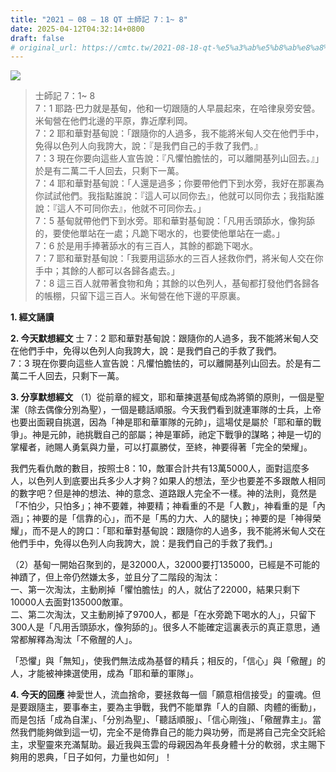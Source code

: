 ```yaml
---
title: "2021 – 08 – 18 QT 士師記 7：1~ 8"
date: 2025-04-12T04:32:14+0800
draft: false
# original_url: https://cmtc.tw/2021-08-18-qt-%e5%a3%ab%e5%b8%ab%e8%a8%98-7%ef%bc%9a1-8
---
```


![](/images/qt.jpg)
> 士師記 7：1~ 8  
> 7：1 耶路‧巴力就是基甸，他和一切跟隨的人早晨起來，在哈律泉旁安營。米甸營在他們北邊的平原，靠近摩利岡。  
> 7：2 耶和華對基甸說：「跟隨你的人過多，我不能將米甸人交在他們手中，免得以色列人向我誇大，說：『是我們自己的手救了我們。』  
> 7：3 現在你要向這些人宣告說：『凡懼怕膽怯的，可以離開基列山回去。』」於是有二萬二千人回去，只剩下一萬。  
> 7：4 耶和華對基甸說：「人還是過多；你要帶他們下到水旁，我好在那裏為你試試他們。我指點誰說：『這人可以同你去』，他就可以同你去；我指點誰說：『這人不可同你去』，他就不可同你去。」  
> 7：5 基甸就帶他們下到水旁。耶和華對基甸說：「凡用舌頭舔水，像狗舔的，要使他單站在一處；凡跪下喝水的，也要使他單站在一處。」  
> 7：6 於是用手捧著舔水的有三百人，其餘的都跪下喝水。  
> 7：7 耶和華對基甸說：「我要用這舔水的三百人拯救你們，將米甸人交在你手中；其餘的人都可以各歸各處去。」  
> 7：8 這三百人就帶著食物和角；其餘的以色列人，基甸都打發他們各歸各的帳棚，只留下這三百人。米甸營在他下邊的平原裏。

**1. 經文誦讀**

**2.  今天默想經文**
士 7：2 耶和華對基甸說：跟隨你的人過多，我不能將米甸人交在他們手中，免得以色列人向我誇大，說：是我們自己的手救了我們。  
7：3 現在你要向這些人宣告說：凡懼怕膽怯的，可以離開基列山回去。於是有二萬二千人回去，只剩下一萬。

**3. 分享默想經文**
（1）從前章的經文，耶和華揀選基甸成為將領的原則，一個是聖潔（除去偶像分別為聖），一個是聽話順服。今天我們看到就連軍隊的士兵，上帝也要出面親自挑選，因為「神是耶和華軍隊的元帥」，這場仗是屬於「耶和華的戰爭」。神是元帥，祂挑戰自己的部屬；神是軍師，祂定下戰爭的謀略；神是一切的掌權者，祂賜人勇氣與力量，可以打贏勝仗，至終，神要得著「完全的榮耀」。

我們先看仇敵的數目，按照士8：10，敵軍合計共有13萬5000人，面對這麼多人，以色列人到底要出兵多少人才夠？如果人的想法，至少也要差不多跟敵人相同的數字吧？但是神的想法、神的意念、道路跟人完全不一樣。神的法則，竟然是「不怕少，只怕多」；神不要雜，神要精；神看重的不是「人數」，神看重的是「內涵」；神要的是「信靠的心」，而不是「馬的力大、人的腿快」；神要的是「神得榮耀」，而不是人的誇口：「耶和華對基甸說：跟隨你的人過多，我不能將米甸人交在他們手中，免得以色列人向我誇大，說：是我們自己的手救了我們。」

（2）基甸一開始召聚到的，是32000人，32000要打135000，已經是不可能的神蹟了，但上帝仍然嫌太多，並且分了二階段的淘汰：  
一、第一次淘汰，主動刷掉「懼怕膽怯」的人，就佔了22000，結果只剩下10000人去面對135000敵軍。  
二、第二次淘汰，又主動刷掉了9700人，都是「在水旁跪下喝水的人」，只留下300人是「凡用舌頭舔水，像狗舔的」。很多人不能確定這裏表示的真正意思，通常都解釋為淘汰「不儆醒的人」。

「恐懼」與「無知」，使我們無法成為基督的精兵；相反的，「信心」與「儆醒」的人，才能被神揀選使用，成為「耶和華的軍隊」。

**4. 今天的回應**
神愛世人，流血捨命，要拯救每一個「願意相信接受」的靈魂。但是要跟隨主，要事奉主，要為主爭戰，我們不能單靠「人的自願、肉體的衝動」，而是包括「成為自潔」、「分別為聖」、「聽話順服」、「信心剛強」、「儆醒靠主」。當然我們能夠做到這一切，完全不是倚靠自己的能力與功勞，而是將自己完全交託給主，求聖靈來充滿幫助。最近我與玉雲的母親因為年長身體十分的軟弱，求主賜下夠用的恩典，「日子如何，力量也如何」！
